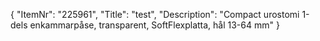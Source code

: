 {
  "ItemNr": "225961",
  "Title": "test",
  "Description": "Compact urostomi 1-dels enkammarpåse, transparent, SoftFlexplatta, hål 13-64 mm"
}
